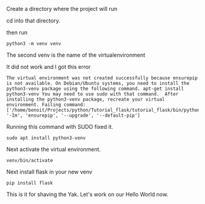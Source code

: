 Create a directory where the project will run

cd into that directory.

then run

    python3 -m venv venv

The second venv is the name of the virtualenvironment

It did not work and I got this error


    The virtual environment was not created successfully because ensurepip is not available. On Debian/Ubuntu systems, you need to install the python3-venv package using the following command. apt-get install python3-venv You may need to use sudo with that command.  After installing the python3-venv package, recreate your virtual environment. Failing command: ['/home/benoit/Projects/python/Tutorial_flask/tutorial_flask/bin/python3', '-Im', 'ensurepip', '--upgrade', '--default-pip']

Running this command with SUDO fixed it.

    sudo apt install python3-venv

Next activate the virtual environment.

    venv/bin/activate

Next install flask in your new venv

    pip install flask

This is it for shaving the Yak. Let's work on our Hello World now.
